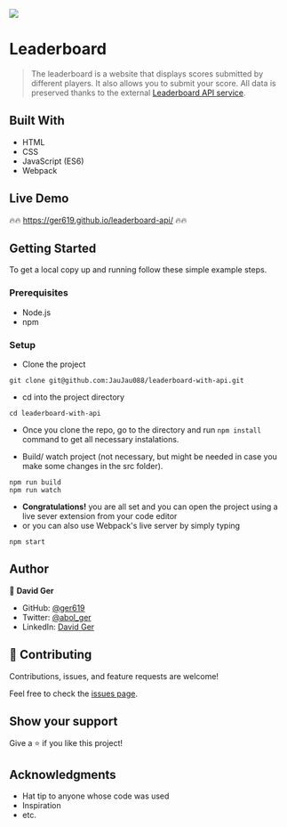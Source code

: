 ![](https://img.shields.io/badge/Microverse-blueviolet)

# Leaderboard

> The leaderboard is a website that displays scores submitted by different players. It also allows you to submit your score. All data is preserved thanks to the external [Leaderboard API service](https://www.notion.so/microverse/Leaderboard-API-service-24c0c3c116974ac49488d4eb0267ade3).

## Built With

- HTML
- CSS
- JavaScript (ES6)
- Webpack

## Live Demo

:fire::fire: https://ger619.github.io/leaderboard-api/ :fire::fire:

## Getting Started

To get a local copy up and running follow these simple example steps.

### Prerequisites

- Node.js
- npm

### Setup

- Clone the project
```terminal
git clone git@github.com:JauJau088/leaderboard-with-api.git
```

- cd into the project directory
```terminal
cd leaderboard-with-api
```

- Once you clone the repo, go to the directory and run `npm install` command to get all necessary instalations.

- Build/ watch project (not necessary, but might be needed in case you make some changes in the src folder).

```terminal
npm run build
npm run watch
```
- **Congratulations!** you are all set and you can open the project using a live sever extension from your code editor
- or you can also use Webpack's live server by simply typing

```terminal
npm start
```

## Author

👤 **David Ger**

- GitHub: [@ger619](https://github.com/ger619)
- Twitter: [@abol_ger](https://twitter.com/ger_abol)
- LinkedIn: [David Ger](https://www.linkedin.com/in/david-ger-426b4576/)

## 🤝 Contributing

Contributions, issues, and feature requests are welcome!

Feel free to check the [issues page](../../issues/).

## Show your support

Give a ⭐️ if you like this project!

## Acknowledgments

- Hat tip to anyone whose code was used
- Inspiration
- etc.


